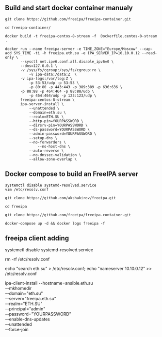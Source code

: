 ## Build and start docker container manualy
```
git clone https://github.com/freeipa/freeipa-container.git

cd freeipa-container/

docker build -t freeipa-centos-8-stream -f  Dockerfile.centos-8-stream .

docker run --name freeipa-server -e TIME_ZONE="Europe/Moscow" --cap-add SYS_TIME -ti -h freeipa.eth.su -e IPA_SERVER_IP=10.10.0.12 --read-only \
	   --sysctl net.ipv6.conf.all.disable_ipv6=0 \
	   --dns=127.0.0.1 \
	   -v /sys/fs/cgroup:/sys/fs/cgroup:ro \
       	   -v ipa-data:/data:Z  \
	   -v ipa-logs:/var/log:Z \
           -p 53:53/udp -p 53:53 \
           -p 80:80 -p 443:443 -p 389:389 -p 636:636 \
	   -p 88:88 -p 464:464 -p 88:88/udp \
           -p 464:464/udp -p 123:123/udp \
	   freeipa-centos-8-stream \
	   ipa-server-install \
	       --unattended \
	       --domain=eth.su \
	       --realm=ETH.SU \
	       --http-pin=YOURPASSWORD \
	       --dirsrv-pin=YOURPASSWORD \
	       --ds-password=YOURPASSWORD \
	       --admin-password=YOURPASSWORD \
	       --setup-dns \
	       --no-forwarders \
               --no-host-dns \
	       --auto-reverse \
	       --no-dnssec-validation \
	       --allow-zone-overlap \

```

## Docker compose to build an FreeIPA server

```
systemctl disable systemd-resolved.service 
vim /etc/resolv.conf 
```

```
git clone https://github.com/akshakirov/freeipa.git

cd freeipa

git clone https://github.com/freeipa/freeipa-container.git

docker-compose up -d && docker logs freeipa -f
```

## freeipa client adding

systemctl disable systemd-resolved.service 

rm -rf /etc/resolv.conf 

echo "search eth.su" > /etc/resolv.conf; echo "nameserver 10.10.0.12" >> /etc/resolv.conf

ipa-client-install --hostname=ansible.eth.su  \
                   --mkhomedir \
                   --domain="eth.su" \
                   --server="freeipa.eth.su" \
                   --realm="ETH.SU" \
                   --principal="admin" \
                   --password="YOURPASSWORD" \
                   --enable-dns-updates \
                   --unattended \
                   --force-join

